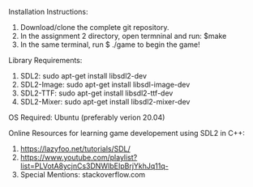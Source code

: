 Installation Instructions:

1. Download/clone the complete git repository.
2. In the assignment 2 directory, open termninal and run: $make
3. In the same terminal, run $ ./game to begin the game!


Library Requirements:

1. SDL2:  sudo apt-get install libsdl2-dev
1. SDL2-Image:  sudo apt-get install libsdl-image-dev
1. SDL2-TTF:  sudo apt-get install libsdl2-ttf-dev
1. SDL2-Mixer:  sudo apt-get install libsdl2-mixer-dev

OS Required: Ubuntu (preferably verion 20.04)

Online Resources for learning game developement using SDL2 in C++:
1. https://lazyfoo.net/tutorials/SDL/
2. https://www.youtube.com/playlist?list=PLVotA8ycjnCs3DNWIbEIpBrjYkhJq11q-
3. Special Mentions: stackoverflow.com
